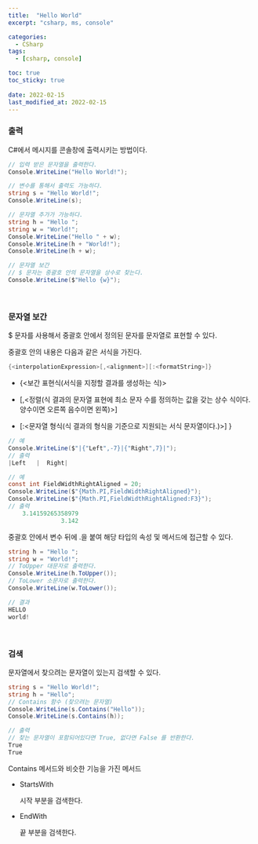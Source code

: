 ```yaml
---
title:  "Hello World"
excerpt: "csharp, ms, console"

categories:
  - CSharp
tags:
  - [csharp, console]

toc: true
toc_sticky: true
 
date: 2022-02-15 
last_modified_at: 2022-02-15
---  
```


### 출력

C#에서 메시지를 콘솔창에 출력시키는 방법이다. 

```cs
// 입력 받은 문자열을 출력한다. 
Console.WriteLine("Hello World!");

// 변수를 통해서 출력도 가능하다. 
string s = "Hello World!";
Console.WriteLine(s);

// 문자열 추가가 가능하다.
string h = "Hello ";
string w = "World!";
Console.WriteLine("Hello " + w);
Console.WriteLine(h + "World!");
Console.WriteLine(h + w);

// 문자열 보간
// $ 문자는 중괄호 안의 문자열을 상수로 찾는다. 
Console.WriteLine($"Hello {w}");
```

<br>

### 문자열 보간

\$ 문자를 사용해서 중괄호 안에서 정의된 문자를 문자열로 표현할 수 있다.

중괄호 안의 내용은 다음과 같은 서식을 가진다. 

```cs
{<interpolationExpression>[,<alignment>][:<formatString>]}
```

* {<보간 표현식(서식을 지정할 결과를 생성하는 식)>

*  [,<정렬(식 결과의 문자열 표현에 최소 문자 수를 정의하는 값을 갖는 상수 식이다. 양수이면 오른쪽 음수이면 왼쪽)>]

* [:<문자열 형식(식 결과의 형식을 기준으로 지원되는 서식 문자열이다.)>]
}

```cs
// 예
Console.WriteLine($"|{"Left",-7}|{"Right",7}|");
// 출력
|Left   |  Right|

// 예
const int FieldWidthRightAligned = 20;
Console.WriteLine($"{Math.PI,FieldWidthRightAligned}");
Console.WriteLine($"{Math.PI,FieldWidthRightAligned:F3}");
// 출력
    3.14159265358979
               3.142
```

중괄호 안에서 변수 뒤에 .을 붙여 해당 타입의 속성 및 메서드에 접근할 수 있다. 

```cs
string h = "Hello ";
string w = "World!";
// ToUpper 대문자로 출력한다.
Console.WriteLine(h.ToUpper());
// ToLower 소문자로 출력한다.
Console.WriteLine(w.ToLower());

// 결과
HELLO 
world!
```

<br>

### 검색 

문자열에서 찾으려는 문자열이 있는지 검색할 수 있다.  

```cs
string s = "Hello World!";
string h = "Hello";
// Contains 함수 (찾으려는 문자열)
Console.WriteLine(s.Contains("Hello"));
Console.WriteLine(s.Contains(h));

// 출력
// 찾는 문자열이 포함되어있다면 True, 없다면 False 를 반환한다.
True
True
```

Contains 메서드와 비슷한 기능을 가진 메서드

* StartsWith

  시작 부분을 검색한다.

* EndWith

  끝 부분을 검색한다.